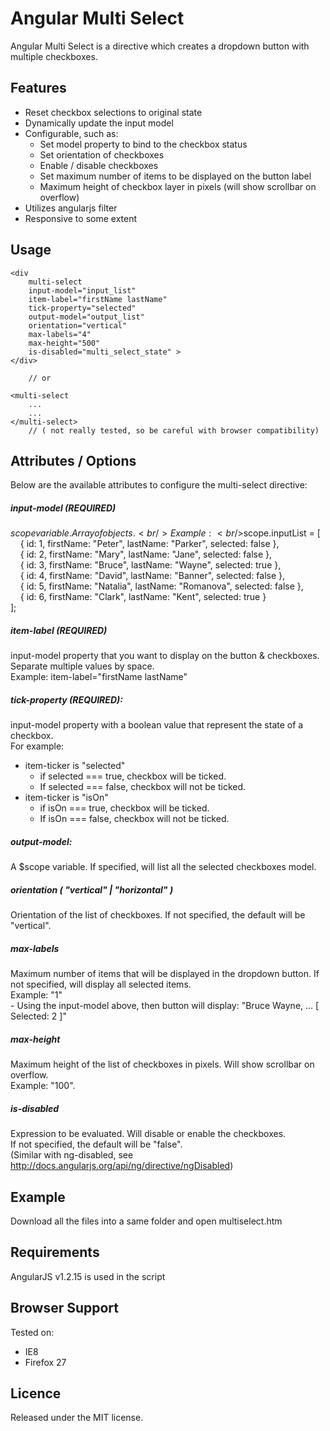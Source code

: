 Angular Multi Select
====================
Angular Multi Select is a directive which creates a dropdown button with multiple checkboxes.

Features
--
  - Reset checkbox selections to original state
  - Dynamically update the input model
  - Configurable, such as:
    - Set model property to bind to the checkbox status
    - Set orientation of checkboxes
    - Enable / disable checkboxes
    - Set maximum number of items to be displayed on the button label
    - Maximum height of checkbox layer in pixels (will show scrollbar on overflow)
  - Utilizes angularjs filter
  - Responsive to some extent
  
Usage
--
    <div
        multi-select 
        input-model="input_list"          
        item-label="firstName lastName" 
        tick-property="selected"  
        output-model="output_list"
        orientation="vertical" 
        max-labels="4"
        max-height="500"
        is-disabled="multi_select_state" >
    </div>
    
        // or
 
    <multi-select 
        ...
        ...
    </multi-select> 
        // ( not really tested, so be careful with browser compatibility)

Attributes / Options
--
Below are the available attributes to configure the multi-select directive:

##### input-model (REQUIRED)
$scope variable. Array of objects. 
<br />Example:
<br />$scope.inputList = [    
&nbsp;&nbsp;&nbsp;&nbsp;{ id: 1, firstName: "Peter",    lastName: "Parker",     selected: false },
<br />&nbsp;&nbsp;&nbsp;&nbsp;{ id: 2, firstName: "Mary",     lastName: "Jane",       selected: false },
<br />&nbsp;&nbsp;&nbsp;&nbsp;{ id: 3, firstName: "Bruce",    lastName: "Wayne",      selected: true },
<br />&nbsp;&nbsp;&nbsp;&nbsp;{ id: 4, firstName: "David",    lastName: "Banner",     selected: false },
<br />&nbsp;&nbsp;&nbsp;&nbsp;{ id: 5, firstName: "Natalia",  lastName: "Romanova",   selected: false },
<br />&nbsp;&nbsp;&nbsp;&nbsp;{ id: 6, firstName: "Clark",    lastName: "Kent",       selected: true }      
];    

##### item-label (REQUIRED)
input-model property that you want to display on the button & checkboxes. Separate multiple values by space. 
<br />Example: 
item-label="firstName lastName"          

##### tick-property (REQUIRED):
input-model property with a boolean value that represent the state of a checkbox. 
<br />For example: 
 - item-ticker is "selected"   
    - if selected === true, checkbox will be ticked. 
    - If selected === false, checkbox will not be ticked.
 - item-ticker is "isOn"       
   - if isOn === true, checkbox will be ticked. 
   - If isOn === false, checkbox will not be ticked.

##### output-model:
A $scope variable. If specified, will list all the selected checkboxes model.

##### orientation ( "vertical" | "horizontal" )
Orientation of the list of checkboxes. If not specified, the default will be "vertical".

##### max-labels
Maximum number of items that will be displayed in the dropdown button. If not specified, will display all selected items. 
<br />Example: "1"
<br />- Using the input-model above, then button will display: "Bruce Wayne, ... [ Selected: 2 ]"

##### max-height
Maximum height of the list of checkboxes in pixels. Will show scrollbar on overflow.
<br />Example: "100". 

##### is-disabled 
Expression to be evaluated. Will disable or enable the checkboxes. 
<br />If not specified, the default will be "false". 
<br />(Similar with ng-disabled, see http://docs.angularjs.org/api/ng/directive/ngDisabled)

Example
--
Download all the files into a same folder and open multiselect.htm

Requirements
--
AngularJS v1.2.15 is used in the script

Browser Support
--
Tested on:
- IE8
- Firefox 27

Licence
--
Released under the MIT license. 



 
  



